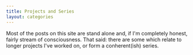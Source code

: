 ```yaml
---
title: Projects and Series
layout: categories
---
```


Most of the posts on this site are stand alone and, if I'm completely honest, fairly stream of consciousness. That said: there are some which relate to longer projects I've worked on, or form a conherent(ish) series.